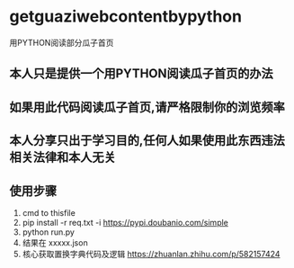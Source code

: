 # getguaziwebcontentbypython
用PYTHON阅读部分瓜子首页
## 本人只是提供一个用PYTHON阅读瓜子首页的办法
## 如果用此代码阅读瓜子首页,请严格限制你的浏览频率
## 本人分享只出于学习目的,任何人如果使用此东西违法相关法律和本人无关

## 使用步骤
1. cmd to thisfile
2. pip install -r req.txt -i https://pypi.doubanio.com/simple
3. python run.py
4. 结果在 xxxxx.json
5. 核心获取置换字典代码及逻辑  https://zhuanlan.zhihu.com/p/582157424
